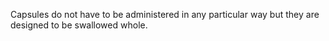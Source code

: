 Capsules do not have to be administered in any particular way but they are designed to be swallowed whole.
